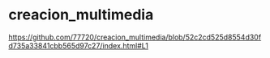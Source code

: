 # creacion_multimedia
https://github.com/77720/creacion_multimedia/blob/52c2cd525d8554d30fd735a33841cbb565d97c27/index.html#L1
